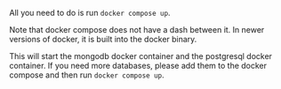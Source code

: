 All you need to do is run `docker compose up`.

Note that docker compose does not have a dash between it. In newer versions of docker, it is built into the docker binary.

This will start the mongodb docker container and the postgresql docker container. If you need more databases, please add them to the docker compose and then run `docker compose up`.